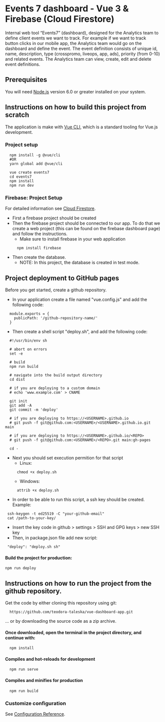 # Events 7 dashboard - Vue 3 & Firebase (Cloud Firestore)
Internal web tool “Events7” (dashboard), designed for the Analytics team to define client events
we want to track. For example if we want to track button clicks in our mobile app, the Analytics 
team would go on the dashboard and define the event. The event definition consists of
unique id, name, description, type (crosspromo, liveops, app, ads), priority (from 0-10) and 
related events.
The Analytics team can view, create, edit and delete event definitions.

## Prerequisites
You will need [Node.js](https://nodejs.org/en/) version 6.0 or greater installed on your system.
                                                                                  
## Instructions on how to build this project from scratch
The application is make with [Vue CLI](https://cli.vuejs.org/), which is a standard tooling for Vue.js development.
### Project setup
```
  npm install -g @vue/cli
  #OR
  yarn global add @vue/cli
```
```
  vue create events7
  cd events7 
  npm install
  npm run dev
```

### Firebase: Project Setup
For detailed information see [Cloud Firestore](https://firebase.google.com/docs/firestore).
* First a firebase project should be created
* Then the firebase project should be connected to our app. To do that we create a web project
(this can be found on the firebase dashboard page) and follow the instructions. 
  * Make sure to install firebase in your web application
  ```
    npm install firebase
  ```
* Then create the database.
  * NOTE: In this project, the database is created in test mode.
 
## Project deployment to GitHub pages
Before you get started, create a github repository.
* In your application create a file named "vue.config.js" and add the following code:
```
  module.exports = {
    publicPath: '/github-repository-name/'
  }
```
* Then create a shell script "deploy.sh", and add the following code: 
```
  #!/usr/bin/env sh

  # abort on errors
  set -e

  # build
  npm run build

  # navigate into the build output directory
  cd dist

  # if you are deploying to a custom domain
  # echo 'www.example.com' > CNAME

  git init
  git add -A
  git commit -m 'deploy'

  # if you are deploying to https://<USERNAME>.github.io
  # git push -f git@github.com:<USERNAME>/<USERNAME>.github.io.git main

  # if you are deploying to https://<USERNAME>.github.io/<REPO>
  # git push -f git@github.com:<USERNAME>/<REPO>.git main:gh-pages

  cd -
```
* Next you should set execution permition for that script
  * Linux:
  ```
    chmod +x deploy.sh
  ```
  * Windows: 
  ```
    attrib +x deploy.sh
  ```
 * In order to be able to run this script, a ssh key should be created. Example:
 ```
  ssh-keygen -t ed25519 -C "your-github-email"
  cat /path-to-your-key/
 ```
 * Insert the key code in github > settings > SSH and GPG keys > new SSH key
 * Then, in package.json file add new script:
 ```
  "deploy": "deploy.sh sh"
 ```
 #### Build the project for production:
 ```
 npm run deploy
 ```

## Instructions on how to run the project from the github repository.
Get the code by either cloning this repository using git:
```
  https://github.com/teodora-taleska/vue-dashboard-app.git
```
... or by downloading the source code as a zip archive.

#### Once downloaded, open the terminal in the project directory, and continue with:
```
  npm install
```
#### Compiles and hot-reloads for development
```
  npm run serve
```
#### Compiles and minifies for production
```
  npm run build
```


### Customize configuration
See [Configuration Reference](https://cli.vuejs.org/config/).

